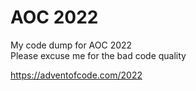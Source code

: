# AOC 2022
My code dump for AOC 2022  
Please excuse me for the bad code quality

https://adventofcode.com/2022

